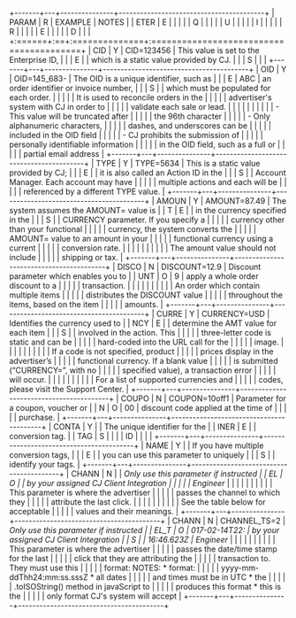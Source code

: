 +-------+---+---------------+-----------------------------------------+
| PARAM | R | EXAMPLE       | NOTES                                   |
| ETER  | E |               |                                         |
|       | Q |               |                                         |
|       | U |               |                                         |
|       | I |               |                                         |
|       | R |               |                                         |
|       | E |               |                                         |
|       | D |               |                                         |
+:======+:==+:==============+:========================================+
| CID   | Y | CID=123456    | This value is set to the Enterprise ID, |
|       | E |               | which is a static value provided by CJ. |
|       | S |               |                                         |
+-------+---+---------------+-----------------------------------------+
| OID   | Y | OID=145\_683- | The OID is a unique identifier, such as |
|       | E | ABC           | an order identifier or invoice number,  |
|       | S |               | which must be populated for each order. |
|       |   |               | It is used to reconcile orders in the   |
|       |   |               | advertiser's system with CJ in order to |
|       |   |               | validate each sale or lead.             |
|       |   |               |                                         |
|       |   |               | -   This value will be truncated after  |
|       |   |               |     the 96th character                  |
|       |   |               | -   Only alphanumeric characters,       |
|       |   |               |     dashes, and underscores can be      |
|       |   |               |     included in the OID field           |
|       |   |               | -   CJ prohibits the submission of      |
|       |   |               |     personally identifiable information |
|       |   |               |     in the OID field, such as a full or |
|       |   |               |     partial email address               |
+-------+---+---------------+-----------------------------------------+
| TYPE  | Y | TYPE=5634     | This is a static value provided by CJ;  |
|       | E |               | it is also called an Action ID in the   |
|       | S |               | Account Manager. Each account may have  |
|       |   |               | multiple actions and each will be       |
|       |   |               | referenced by a different TYPE value.   |
+-------+---+---------------+-----------------------------------------+
| AMOUN | Y | AMOUNT=87.49  | The system assumes the AMOUNT= value is |
| T     | E |               | in the currency specified in the        |
|       | S |               | CURRENCY parameter. If you specify a    |
|       |   |               | currency other than your functional     |
|       |   |               | currency, the system converts the       |
|       |   |               | AMOUNT= value to an amount in your      |
|       |   |               | functional currency using a current     |
|       |   |               | conversion rate.                        |
|       |   |               |                                         |
|       |   |               | The amount value should not include     |
|       |   |               | shipping or tax.                        |
+-------+---+---------------+-----------------------------------------+
| DISCO | N | DISCOUNT=12.9 | Discount parameter which enables you to |
| UNT   | O | 9             | apply a whole order discount to a       |
|       |   |               | transaction.                            |
|       |   |               |                                         |
|       |   |               | An order which contain multiple items   |
|       |   |               | distributes the DISCOUNT value          |
|       |   |               | throughout the items, based on the item |
|       |   |               | amounts.                                |
+-------+---+---------------+-----------------------------------------+
| CURRE | Y | CURRENCY=USD  | Identifies the currency used to         |
| NCY   | E |               | determine the AMT value for each item   |
|       | S |               | involved in the action. This            |
|       |   |               | three-letter code is static and can be  |
|       |   |               | hard-coded into the URL call for the    |
|       |   |               | image.                                  |
|       |   |               |                                         |
|       |   |               | If a code is not specified, product     |
|       |   |               | prices display in the advertiser’s      |
|       |   |               | functional currency. If a blank value   |
|       |   |               | is submitted (“CURRENCY=”, with no      |
|       |   |               | specified value), a transaction error   |
|       |   |               | will occur.                             |
|       |   |               |                                         |
|       |   |               | For a list of supported currencies and  |
|       |   |               | codes, please visit the Support Center. |
+-------+---+---------------+-----------------------------------------+
| COUPO | N | COUPON=10off1 | Parameter for a coupon, voucher or      |
| N     | O | 00            | discount code applied at the time of    |
|       |   |               | purchase.                               |
+-------+---+---------------+-----------------------------------------+
| CONTA | Y |               | The unique identifier for the           |
| INER  | E |               | conversion tag.                         |
| TAG   | S |               |                                         |
| ID    |   |               |                                         |
+-------+---+---------------+-----------------------------------------+
| NAME  | Y |               | If you have multiple conversion tags,   |
|       | E |               | you can use this parameter to uniquely  |
|       | S |               | identify your tags.                     |
+-------+---+---------------+-----------------------------------------+
| CHANN | N |               | *Only use this parameter if instructed  |
| EL    | O |               | by your assigned CJ Client Integration  |
|       |   |               | Engineer*                               |
|       |   |               |                                         |
|       |   |               | This parameter is where the advertiser  |
|       |   |               | passes the channel to which they        |
|       |   |               | attribute the last click.               |
|       |   |               |                                         |
|       |   |               | See the table below for acceptable      |
|       |   |               | values and their meanings.              |
+-------+---+---------------+-----------------------------------------+
| CHANN | N | CHANNEL\_TS=2 | *Only use this parameter if instructed  |
| EL\_T | O | 017-02-14T22: | by your assigned CJ Client Integration  |
| S     |   | 16:46.623Z    | Engineer*                               |
|       |   |               |                                         |
|       |   |               | This parameter is where the advertiser  |
|       |   |               | passes the date/time stamp for the last |
|       |   |               | click that they are attributing the     |
|       |   |               | transaction to. They must use this      |
|       |   |               | format: NOTES: \* format:               |
|       |   |               | yyyy-mm-ddThh24:mm:ss.sssZ \* all dates |
|       |   |               | and times must be in UTC \* the         |
|       |   |               | .toISOString() method in javaScript to  |
|       |   |               | produces this format \* this is the     |
|       |   |               | only format CJ's system will accept     |
+-------+---+---------------+-----------------------------------------+


